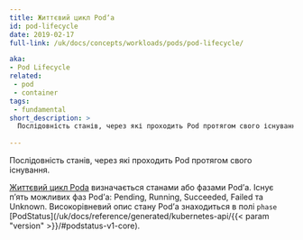 ```yaml
---
title: Життєвий цикл Podʼа
id: pod-lifecycle
date: 2019-02-17
full-link: /uk/docs/concepts/workloads/pods/pod-lifecycle/

aka:
- Pod Lifecycle
related:
 - pod
 - container
tags:
 - fundamental
short_description: >
  Послідовність станів, через які проходить Pod протягом свого існування.
 
---
```


Послідовність станів, через які проходить Pod протягом свого існування.

<!--more--> 

[Життєвий цикл Podа](/uk/docs/concepts/workloads/pods/pod-lifecycle/) визначається станами або фазами Podʼа. Існує пʼять можливих фаз Podʼа: Pending, Running, Succeeded, Failed та Unknown. Високорівневий опис стану Podʼа знаходиться в полі `phase` [PodStatus](/uk/docs/reference/generated/kubernetes-api/{{< param "version" >}}/#podstatus-v1-core).
